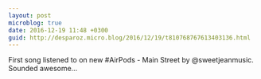 ```yaml
---
layout: post
microblog: true
date: 2016-12-19 11:48 +0300
guid: http://desparoz.micro.blog/2016/12/19/t810768767613403136.html
---
```

First song listened to on new #AirPods - Main Street by @sweetjeanmusic. Sounded awesome…
